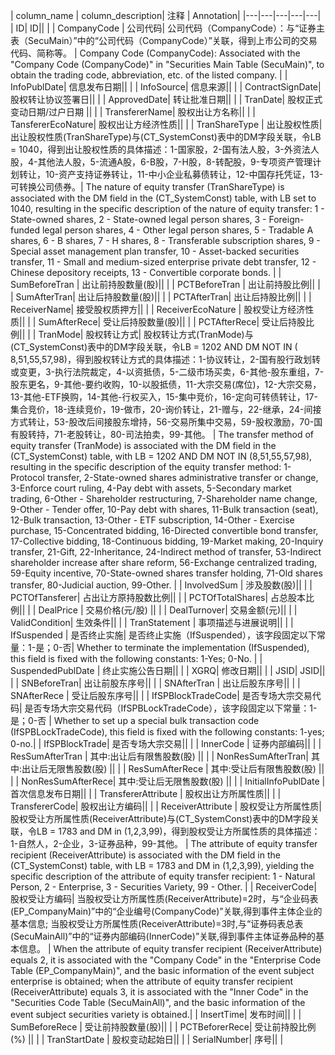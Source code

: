 | column_name | column_description| 注释 | Annotation|
|---|---|---|---|---|
| ID| ID|| |
| CompanyCode | 公司代码| 公司代码（CompanyCode）：与“证券主表（SecuMain）”中的“公司代码（CompanyCode）”关联，得到上市公司的交易代码、简称等。 | Company Code (CompanyCode): Associated with the "Company Code (CompanyCode)" in "Securities Main Table (SecuMain)", to obtain the trading code, abbreviation, etc. of the listed company. |
| InfoPublDate| 信息发布日期|| |
| InfoSource| 信息来源|| |
| ContractSignDate| 股权转让协议签署日|| |
| ApprovedDate| 转让批准日期|| |
| TranDate| 股权正式变动日期/过户日期 || |
| TransfererName| 股权出让方名称|| |
| TansfererEcoNature| 股权出让方经济性质|| |
| TranShareType | 出让股权性质| 出让股权性质(TranShareType)与(CT_SystemConst)表中的DM字段关联，令LB = 1040，得到出让股权性质的具体描述：1-国家股，2-国有法人股，3-外资法人股，4-其他法人股，5-流通A股，6-B股，7-H股，8-转配股，9-专项资产管理计划转让，10-资产支持证券转让，11-中小企业私募债转让，12-中国存托凭证，13-可转换公司债券。| The nature of equity transfer (TranShareType) is associated with the DM field in the (CT_SystemConst) table, with LB set to 1040, resulting in the specific description of the nature of equity transfer: 1 - State-owned shares, 2 - State-owned legal person shares, 3 - Foreign-funded legal person shares, 4 - Other legal person shares, 5 - Tradable A shares, 6 - B shares, 7 - H shares, 8 - Transferable subscription shares, 9 - Special asset management plan transfer, 10 - Asset-backed securities transfer, 11 - Small and medium-sized enterprise private debt transfer, 12 - Chinese depository receipts, 13 - Convertible corporate bonds. |
| SumBeforeTran | 出让前持股数量(股)|| |
| PCTBeforeTran | 出让前持股比例|| |
| SumAfterTran| 出让后持股数量(股)|| |
| PCTAfterTran| 出让后持股比例|| |
| ReceiverName| 接受股权质押方|| |
| ReceiverEcoNature | 股权受让方经济性质|| |
| SumAfterRece| 受让后持股数量(股)|| |
| PCTAfterRece| 受让后持股比例|| |
| TranMode| 股权转让方式| 股权转让方式(TranMode)与(CT_SystemConst)表中的DM字段关联，令LB = 1202 AND DM NOT IN ( 8,51,55,57,98)，得到股权转让方式的具体描述：1-协议转让，2-国有股行政划转或变更，3-执行法院裁定，4-以资抵债，5-二级市场买卖，6-其他-股东重组，7-股东更名，9-其他-要约收购，10-以股抵债，11-大宗交易(席位)，12-大宗交易，13-其他-ETF换购，14-其他-行权买入，15-集中竞价，16-定向可转债转让，17-集合竞价，18-连续竞价，19-做市，20-询价转让，21-赠与，22-继承，24-间接方式转让，53-股改后间接股东增持，56-交易所集中交易，59-股权激励，70-国有股转持，71-老股转让，80-司法拍卖，99-其他。 | The transfer method of equity transfer (TranMode) is associated with the DM field in the (CT_SystemConst) table, with LB = 1202 AND DM NOT IN (8,51,55,57,98), resulting in the specific description of the equity transfer method: 1-Protocol transfer, 2-State-owned shares administrative transfer or change, 3-Enforce court ruling, 4-Pay debt with assets, 5-Secondary market trading, 6-Other - Shareholder restructuring, 7-Shareholder name change, 9-Other - Tender offer, 10-Pay debt with shares, 11-Bulk transaction (seat), 12-Bulk transaction, 13-Other - ETF subscription, 14-Other - Exercise purchase, 15-Concentrated bidding, 16-Directed convertible bond transfer, 17-Collective bidding, 18-Continuous bidding, 19-Market making, 20-Inquiry transfer, 21-Gift, 22-Inheritance, 24-Indirect method of transfer, 53-Indirect shareholder increase after share reform, 56-Exchange centralized trading, 59-Equity incentive, 70-State-owned shares transfer holding, 71-Old shares transfer, 80-Judicial auction, 99-Other. |
| InvolvedSum | 涉及股数(股)|| |
| PCTOfTansferer| 占出让方原持股数比例|| |
| PCTOfTotalShares| 占总股本比例|| |
| DealPrice | 交易价格(元/股) || |
| DealTurnover| 交易金额(元)|| |
| ValidCondition| 生效条件|| |
| TranStatement | 事项描述与进展说明|| |
| IfSuspended | 是否终止实施| 是否终止实施（IfSuspended），该字段固定以下常量：1-是；0-否| Whether to terminate the implementation (IfSuspended), this field is fixed with the following constants: 1-Yes; 0-No. |
| SuspendedPublDate | 终止实施公告日期|| |
| XGRQ| 修改日期|| |
| JSID| JSID|| |
| SNBeforeTran| 出让前股东序号|| |
| SNAfterTran | 出让后股东序号|| |
| SNAfterRece | 受让后股东序号|| |
| IfSPBlockTradeCode| 是否专场大宗交易代码| 是否专场大宗交易代码（IfSPBLockTradeCode），该字段固定以下常量：1-是；0-否 | Whether to set up a special bulk transaction code (IfSPBLockTradeCode), this field is fixed with the following constants: 1-yes; 0-no.|
| IfSPBlockTrade| 是否专场大宗交易|| |
| InnerCode | 证券内部编码|| |
| ResSumAfterTran | 其中:出让后有限售股数(股) || |
| NonResSumAfterTran| 其中:出让后无限售股数(股) || |
| ResSumAfterRece | 其中:受让后有限售股数(股) || |
| NonResSumAfterRece| 其中:受让后无限售股数(股) || |
| InitialInfoPublDate | 首次信息发布日期|| |
| TransfererAttribute | 股权出让方所属性质|| |
| TransfererCode| 股权出让方编码|| |
| ReceiverAttribute | 股权受让方所属性质| 股权受让方所属性质(ReceiverAttribute)与(CT_SystemConst)表中的DM字段关联，令LB = 1783 and DM in (1,2,3,99)，得到股权受让方所属性质的具体描述：1-自然人，2-企业，3-证券品种，99-其他。 | The attribute of equity transfer recipient (ReceiverAttribute) is associated with the DM field in the (CT_SystemConst) table, with LB = 1783 and DM in (1,2,3,99), yielding the specific description of the attribute of equity transfer recipient: 1 - Natural Person, 2 - Enterprise, 3 - Securities Variety, 99 - Other. |
| ReceiverCode| 股权受让方编码| 当股权受让方所属性质(ReceiverAttribute)=2时，与“企业码表(EP_CompanyMain)”中的“企业编号(CompanyCode)”关联,得到事件主体企业的基本信息; 当股权受让方所属性质(ReceiverAttribute)=3时,与“证券码表总表(SecuMainAll)”中的“证券内部编码(InnerCode)”关联,得到事件主体证券品种的基本信息。 | When the attribute of equity transfer recipient (ReceiverAttribute) equals 2, it is associated with the "Company Code" in the "Enterprise Code Table (EP_CompanyMain)", and the basic information of the event subject enterprise is obtained; when the attribute of equity transfer recipient (ReceiverAttribute) equals 3, it is associated with the "Inner Code" in the "Securities Code Table (SecuMainAll)", and the basic information of the event subject securities variety is obtained.|
| InsertTime| 发布时间|| |
| SumBeforeRece | 受让前持股数量(股)|| |
| PCTBeforerRece| 受让前持股比例(%) || |
| TranStartDate | 股权变动起始日|| |
| SerialNumber| 序号|| |